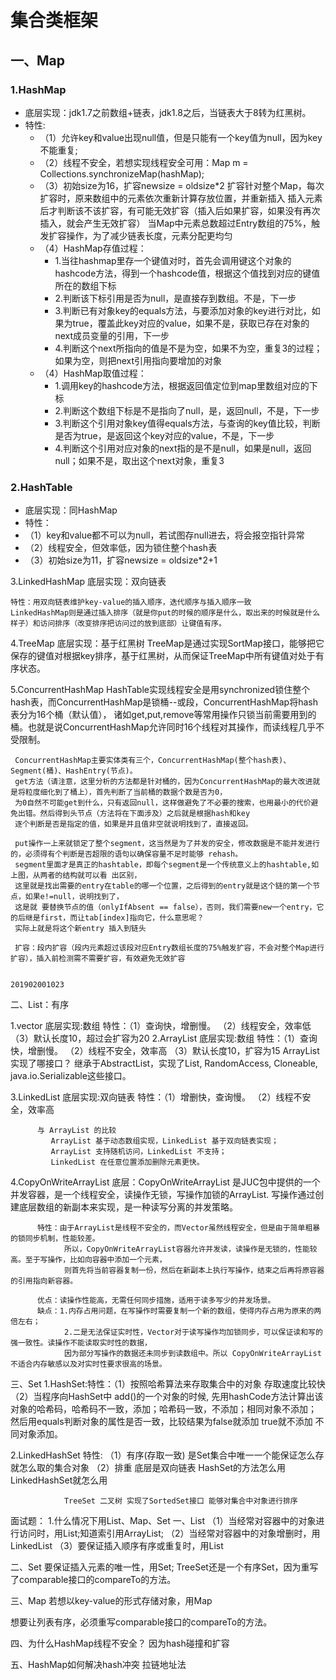 # 集合类框架
## 一、Map
### 1.HashMap  
  * 底层实现：jdk1.7之前数组+链表，jdk1.8之后，当链表大于8转为红黑树。
  * 特性:
    * （1）允许key和value出现null值，但是只能有一个key值为null，因为key不能重复;
    * （2）线程不安全，若想实现线程安全可用：Map m = Collections.synchronizeMap(hashMap);
    * （3）初始size为16，扩容newsize = oldsize*2 
      扩容针对整个Map，每次扩容时，原来数组中的元素依次重新计算存放位置，并重新插入
      插入元素后才判断该不该扩容，有可能无效扩容（插入后如果扩容，如果没有再次插入，就会产生无效扩容）
      当Map中元素总数超过Entry数组的75%，触发扩容操作，为了减少链表长度，元素分配更均匀
    * （4）HashMap存值过程：
      * 1.当往hashmap里存一个键值对时，首先会调用键这个对象的hashcode方法，得到一个hashcode值，根据这个值找到对应的键值所在的数组下标
      * 2.判断该下标引用是否为null，是直接存到数组。不是，下一步
      * 3.判断已有对象key的equals方法，与要添加对象的key进行对比，如果为true，覆盖此key对应的value，如果不是，获取已存在对象的next成员变量的引用，下一步
      * 4.判断这个next所指向的值是不是为空，如果不为空，重复3的过程；如果为空，则把next引用指向要增加的对象
    * （4）HashMap取值过程：
      * 1.调用key的hashcode方法，根据返回值定位到map里数组对应的下标
      * 2.判断这个数组下标是不是指向了null，是，返回null，不是，下一步
      * 3.判断这个引用对象key值得equals方法，与查询的key值比较，判断是否为true，是返回这个key对应的value，不是，下一步
      * 4.判断这个引用对应对象的next指的是不是null，如果是null，返回null；如果不是，取出这个next对象，重复3
		  
		  
### 2.HashTable
  * 底层实现：同HashMap
  * 特性：
  * （1）key和value都不可以为null，若试图存null进去，将会报空指针异常
  * （2）线程安全，但效率低，因为锁住整个hash表
  * （3）初始size为11，扩容newsize = oldsize*2+1
		  
3.LinkedHashMap
    底层实现：双向链表
	
	特性：用双向链表维护key-value的插入顺序，迭代顺序与插入顺序一致
	LinkedHashMap则是通过插入排序（就是你put的时候的顺序是什么，取出来的时候就是什么样子）和访问排序（改变排序把访问过的放到底部）让键值有序。
	
4.TreeMap
    底层实现：基于红黑树
	TreeMap是通过实现SortMap接口，能够把它保存的键值对根据key排序，基于红黑树，从而保证TreeMap中所有键值对处于有序状态。
	
5.ConcurrentHashMap
	 HashTable实现线程安全是用synchronized锁住整个hash表，而ConcurrentHashMap是锁桶--或段，ConcurrentHashMap将hash表分为16个桶（默认值），
	 诸如get,put,remove等常用操作只锁当前需要用到的桶。也就是说ConcurrentHashMap允许同时16个线程对其操作，而读线程几乎不受限制。
	 
	 ConcurrentHashMap主要实体类有三个，ConcurrentHashMap(整个hash表)、Segment(桶)、HashEntry(节点)。
	 get方法（请注意，这里分析的方法都是针对桶的，因为ConcurrentHashMap的最大改进就是将粒度细化到了桶上），首先判断了当前桶的数据个数是否为0，
	 为0自然不可能get到什么，只有返回null，这样做避免了不必要的搜索，也用最小的代价避免出错。然后得到头节点（方法将在下面涉及）之后就是根据hash和key
	 逐个判断是否是指定的值，如果是并且值非空就说明找到了，直接返回。
	 
	 put操作一上来就锁定了整个segment，这当然是为了并发的安全，修改数据是不能并发进行的，必须得有个判断是否超限的语句以确保容量不足时能够 rehash。
	 segment里面才是真正的hashtable，即每个segment是一个传统意义上的hashtable,如上图，从两者的结构就可以看 出区别，
	 这里就是找出需要的entry在table的哪一个位置，之后得到的entry就是这个链的第一个节点，如果e!=null，说明找到了，
	 这是就 要替换节点的值（onlyIfAbsent == false），否则，我们需要new一个entry，它的后继是first，而让tab[index]指向它，什么意思呢？
	 实际上就是将这个新entry 插入到链头
	 
	 扩容：段内扩容（段内元素超过该段对应Entry数组长度的75%触发扩容，不会对整个Map进行扩容），插入前检测需不需要扩容，有效避免无效扩容
	
	
	201902001023
	
二、List：有序

1.vector
    底层实现:数组
	特性：（1）查询快，增删慢。
	      （2）线程安全，效率低
		  （3）默认长度10，超过会扩容为20
2.ArrayList
    底层实现:数组
	特性：（1）查询快，增删慢。
	      （2）线程不安全，效率高
		  （3）默认长度10，扩容为15
		  ArrayList实现了哪接口？
		  继承于AbstractList，实现了List, RandomAccess, Cloneable, java.io.Serializable这些接口。
		  
3.LinkedList
    底层实现:双向链表
	特性：（1）增删快，查询慢。
	      （2）线程不安全，效率高
		  
		  与 ArrayList 的比较
             ArrayList 基于动态数组实现，LinkedList 基于双向链表实现；
             ArrayList 支持随机访问，LinkedList 不支持；
             LinkedList 在任意位置添加删除元素更快。
		  
4.CopyOnWriteArrayList
    底层：CopyOnWriteArrayList 是JUC包中提供的一个并发容器，是一个线程安全，读操作无锁，写操作加锁的ArrayList.
	      写操作通过创建底层数组的新副本来实现，是一种读写分离的并发策略。
		  
		  特性：由于ArrayList是线程不安全的，而Vector虽然线程安全，但是由于简单粗暴的锁同步机制，性能较差。
		        所以，CopyOnWriteArrayList容器允许并发读，读操作是无锁的，性能较高。至于写操作，比如向容器中添加一个元素，
				则首先将当前容器复制一份，然后在新副本上执行写操作，结束之后再将原容器的引用指向新容器。
     
	      优点：读操作性能高，无需任何同步措施，适用于读多写少的并发场景。
		  缺点：1.内存占用问题，在写操作时需要复制一个新的数组，使得内存占用为原来的两倍左右；
		        2.二是无法保证实时性，Vector对于读写操作均加锁同步，可以保证读和写的强一致性。读操作不能读取实时性的数据，
				因为部分写操作的数据还未同步到读数组中。所以 CopyOnWriteArrayList 不适合内存敏感以及对实时性要求很高的场景。
				

三、Set
1.HashSet:特性：（1）按照哈希算法来存取集合中的对象 存取速度比较快
                （2）当程序向HashSet中 add()的一个对象的时候, 先用hashCode方法计算出该对象的哈希码，哈希码不一致，添加；哈希码一致，不添加；相同对象不添加；
	                 然后用equals判断对象的属性是否一致，比较结果为false就添加 true就不添加 不同对象添加。
		
2.LinkedHashSet 特性: 
                （1）有序(存取一致) 是Set集合中唯一一个能保证怎么存就怎么取的集合对象 
                （2）排重 底层是双向链表 HashSet的方法怎么用 LinkedHashSet就怎么用 
				
				TreeSet 二叉树 实现了SortedSet接口 能够对集合中对象进行排序
				
				
面试题：
1.什么情况下用List、Map、Set
一、List
（1）当经常对容器中的对象进行访问时，用List;知道索引用ArrayList;
（2）当经常对容器中的对象增删时，用LinkedList
（3）要保证插入顺序有序或重复时，用List

二、Set
要保证插入元素的唯一性，用Set;
TreeSet还是一个有序Set，因为重写了comparable接口的compareTo的方法。

三、Map
若想以key-value的形式存储对象，用Map
  
想要让列表有序，必须重写comparable接口的compareTo的方法。

四、为什么HashMap线程不安全？
     因为hash碰撞和扩容
	 
五、HashMap如何解决hash冲突
     拉链地址法


		  
		  
